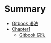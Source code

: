 # Summary

* [Gitbook 语法](README.md)
* [Chapter1](chapter1/README.md)
    * [Gitbook 语法](chapter1/section1.1.md)

